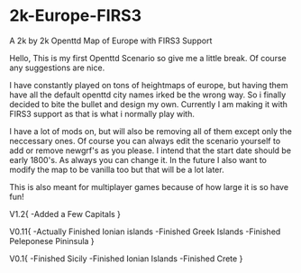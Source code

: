# 2k-Europe-FIRS3
A 2k by 2k Openttd Map of Europe with FIRS3 Support

Hello, This is my first Openttd Scenario so give me a little break. Of course any suggestions are nice.

I have constantly played on tons of heightmaps of europe, but having them have all the default openttd city names irked be the wrong way. So i finally decided to bite the bullet and design my own. Currently I am making it with FIRS3 support as that is what i normally play with. 

I have a lot of mods on, but will also be removing all of them except only the neccessary ones. Of course you can always edit the scenario yourself to add or remove newgrf's as you please. I intend that the start date should be early 1800's. As always you can change it. In the future I also want to modify the map to be vanilla too but that will be a lot later.

This is also meant for multiplayer games because of how large it is so have fun!

V1.2{
-Added a Few Capitals
}

V0.11{
-Actually Finished Ionian islands
-Finished Greek Islands
-Finished Peleponese Pininsula
}

V0.1{
-Finished Sicily
-Finished Ionian Islands
-Finished Crete
}
